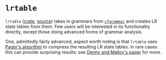 # `lrtable`

`lrtable` ([crate](https://crates.io/crates/lrtable);
[source](https://github.com/softdevteam/grmtools/tree/master/lrtable)) takes in
grammars from [`cfgrammar`](cfgrammar.html) and creates LR state tables from
them. Few users will be interested in its functionality directly, except those
doing advanced forms of grammar analysis.

One, admittedly fairly advanced, aspect worth noting is that
`lrtable` uses [Pager's
algorithm](https://link.springer.com/article/10.1007/BF00290336) to compress the
resulting LR state tables. In rare cases this can provide surprising results:
see [Denny and Malloy's
paper](https://www.sciencedirect.com/science/article/pii/S0167642309001191) for
more.
